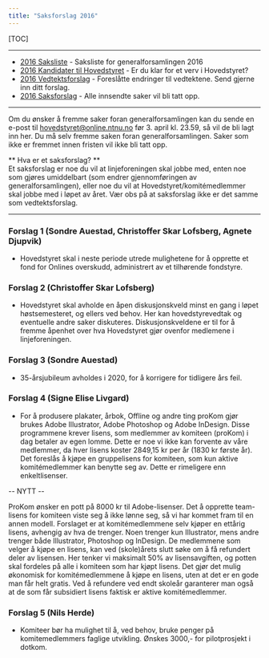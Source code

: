 ```yaml
---
title: "Saksforslag 2016"
---
```


[TOC]

---
* [2016 Saksliste](/generalforsamlingen/2016/saksliste) - Saksliste for generalforsamlingen 2016
* [2016 Kandidater til Hovedstyret](/generalforsamlingen/2016/valg) - Er du klar for et verv i Hovedstyret?
* [2016 Vedtektsforslag](/generalforsamlingen/2016/vedtekstforslag) - Foreslåtte endringer til vedtektene. Send gjerne inn ditt forslag.
* [2016 Saksforslag](/generalforsamlingen/2016/saksforslag) - Alle innsendte saker vil bli tatt opp.

---

Om du ønsker å fremme saker foran generalforsamlingen kan du sende en e-post til hovedstyret@online.ntnu.no før 3. april kl. 23.59, så vil de bli lagt inn her. Du må selv fremme saken foran generalforsamlingen. Saker som ikke er fremmet innen fristen vil ikke bli tatt opp. 

** Hva er et saksforslag? **  
Et saksforslag er noe du vil at linjeforeningen skal jobbe med, enten noe som gjøres umiddelbart (som endrer gjennomføringen av generalforsamlingen), eller noe du vil at Hovedstyret/komitémedlemmer skal jobbe med i løpet av året. Vær obs på at saksforslag ikke er det samme som vedtektsforslag.

---

### Forslag 1 (Sondre Auestad, Christoffer Skar Lofsberg, Agnete Djupvik)

* Hovedstyret skal i neste periode utrede mulighetene for å opprette et fond for Onlines overskudd, administrert av et tilhørende fondstyre.

### Forslag 2 (Christoffer Skar Lofsberg)

* Hovedstyret skal avholde en åpen diskusjonskveld minst en gang i løpet høstsemesteret, og ellers ved behov. Her kan hovedstyrevedtak og eventuelle andre saker diskuteres. Diskusjonskveldene er til for å fremme åpenhet over hva Hovedstyret gjør ovenfor medlemene i linjeforeningen.

### Forslag 3 (Sondre Auestad)

* 35-årsjubileum avholdes i 2020, for å korrigere for tidligere års feil.

### Forslag 4 (Signe Elise Livgard)

* For å produsere plakater, årbok, Offline og andre ting proKom gjør brukes Adobe Illustrator, Adobe Photoshop og Adobe InDesign. Disse programmene krever lisens, som medlemmer av komiteen (proKom) i dag betaler av egen lomme. Dette er noe vi ikke kan forvente av våre medlemmer, da hver lisens koster 2849,15 kr per år (1830 kr første år). Det foreslås å kjøpe en gruppelisens for komiteen, som kun aktive komitémedlemmer kan benytte seg av. Dette er rimeligere enn enkeltlisenser.

-- NYTT -- 

ProKom ønsker en pott på 8000 kr til Adobe-lisenser. Det å opprette team-lisens for komiteen viste seg å ikke lønne seg, så vi har kommet fram til en annen modell. Forslaget er at komitémedlemmene selv kjøper en ettårig lisens, avhengig av hva de trenger. Noen trenger kun Illustrator, mens andre trenger både Illustrator, Photoshop og InDesign. De medlemmene som velger å kjøpe en lisens, kan ved (skole)årets slutt søke om å få refundert deler av lisensen. Her tenker vi maksimalt 50% av lisensavgiften, og potten skal fordeles på alle i komiteen som har kjøpt lisens. Det gjør det mulig økonomisk for komitémedlemmene å kjøpe en lisens, uten at det er en gode man får helt gratis. Ved å refundere ved endt skoleår garanterer man også at de som får subsidiert lisens faktisk er aktive komitémedlemmer.


### Forslag 5 (Nils Herde)

* Komiteer bør ha mulighet til å, ved behov, bruke penger på komitemedlemmers faglige utvikling. Ønskes 3000,- for pilotprosjekt i dotkom.